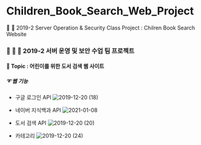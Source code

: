 # Children_Book_Search_Web_Project
:boy: :girl: 2019-2 Server Operation &amp; Security Class Project : Chilren Book Search Website


### :apple: :lemon: :watermelon: 2019-2 서버 운영 및 보안 수업 팀 프로젝트
#### :pushpin: Topic : 어린이를 위한 도서 검색 웹 사이트

##### :curly_loop: 웹 기능

- 구글 로그인 API
![2019-12-20 (18)](https://user-images.githubusercontent.com/64299610/103916592-f8996200-514f-11eb-882c-ca5075acadd8.png)


- 네이버 지식백과 API
![2021-01-08](https://user-images.githubusercontent.com/64299610/103916634-0353f700-5150-11eb-80be-31881ea0bf97.png)



- 도서 검색 API
![2019-12-20 (20)](https://user-images.githubusercontent.com/64299610/103916609-fd5e1600-514f-11eb-9613-5da6212662c1.png)



- 카테고리
![2019-12-20 (24)](https://user-images.githubusercontent.com/64299610/103916622-00f19d00-5150-11eb-81ad-ebfc2f789b6b.png)




